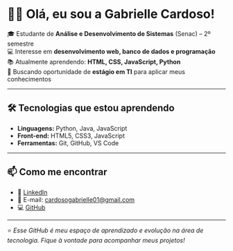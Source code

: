 # 👩‍💻 Olá, eu sou a Gabrielle Cardoso!

🎓 Estudante de **Análise e Desenvolvimento de Sistemas** (Senac) – 2º semestre  
💻 Interesse em **desenvolvimento web, banco de dados e programação**  
📚 Atualmente aprendendo: **HTML, CSS, JavaScript, Python**  
🚀 Buscando oportunidade de **estágio em TI** para aplicar meus conhecimentos  

---

## 🛠️ Tecnologias que estou aprendendo
- **Linguagens:** Python, Java, JavaScript  
- **Front-end:** HTML5, CSS3, JavaScript 
- **Ferramentas:** Git, GitHub, VS Code  

---

## 📫 Como me encontrar
- 💼 [LinkedIn](https://linkedin.com/in/gabrielle-cardoso12/)  
- 📧 E-mail: cardosogabrielle01@gmail.com  
- 💻 [GitHub](https://github.com/gabesCar)  

---

⭐ *Esse GitHub é meu espaço de aprendizado e evolução na área de tecnologia. Fique à vontade para acompanhar meus projetos!*
